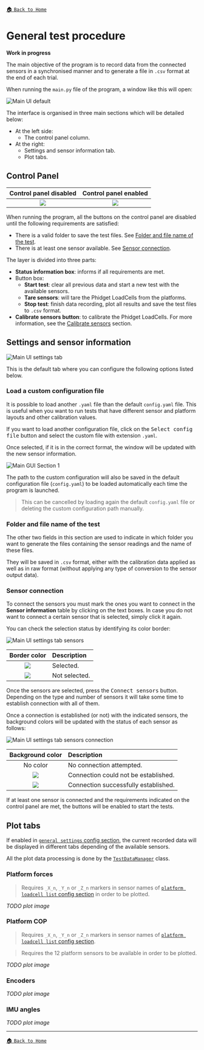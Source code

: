 [:house: `Back to Home`](../home.md)

# General test procedure
**Work in progress**

The main objective of the program is to record data from the connected sensors in a synchronised manner and to generate a file in `.csv` format at the end of each trial.

When running the `main.py` file of the program, a window like this will open:

![Main UI default](images/mainUI_default.png)

The interface is organised in three main sections which will be detailed below:
- At the left side:
	- The control panel column.
- At the right:
	- Settings and sensor information tab.
	- Plot tabs.

## Control Panel

| Control panel disabled | Control panel enabled |
| :---: | :---: |
| ![](images/mainUI_cp_status.png) | ![](images/mainUI_cp.png)|

When running the program, all the buttons on the control panel are disabled until the following requirements are satisfied:
- There is a valid folder to save the test files. See [Folder and file name of the test](#folder-and-file-name-of-the-test).
- There is at least one sensor available. See [Sensor connection](#folder-and-file-name-of-the-test).

The layer is divided into three parts:
- **Status information box**: informs if all requirements are met.
- Button box:
	- **Start test**: clear all previous data and start a new test with the available sensors.
	- **Tare sensors**: will tare the Phidget LoadCells from the platforms.
	- **Stop test**: finish data recording, plot all results and save the test files to `.csv` format.
- **Calibrate sensors button**: to calibrate the Phidget LoadCells. For more information, see the [Calibrate sensors](calibration_test.md) section.



## Settings and sensor information

![Main UI settings tab](images/mainUI_tab_settings.png)

This is the default tab where you can configure the following options listed below.

### Load a custom configuration file

It is possible to load another `.yaml` file than the default `config.yaml` file. This is useful when you want to run tests that have different sensor and platform layouts and other calibration values.

If you want to load another configuration file, click on the <kbd>Select config file</kbd> button and select the custom file with extension `.yaml`.

Once selected, if it is in the correct format, the window will be updated with the new sensor information.

![Main GUI Section 1](images/mainUI_tab_custom_config.png)

The path to the custom configuration will also be saved in the default configuration file (`config.yaml`) to be loaded automatically each time the program is launched.

> This can be cancelled by loading again the default `config.yaml` file or deleting the custom configuration path manually.

### Folder and file name of the test

The other two fields in this section are used to indicate in which folder you want to generate the files containing the sensor readings and the name of these files.

They will be saved in `.csv` format, either with the calibration data applied as well as in raw format (without applying any type of conversion to the sensor output data).

### Sensor connection

To connect the sensors you must mark the ones you want to connect in the **Sensor information** table by clicking on the text boxes. In case you do not want to connect a certain sensor that is selected, simply click it again.

You can check the selection status by identifying its color border:

![Main UI settings tab sensors](images/mainUI_tab_settings_sensors.png)

| Border color | Description |
| :---: | :--- |
|<img valign='middle' src='https://readme-swatches.vercel.app/008000'/>| Selected. |
|<img valign='middle' src='https://readme-swatches.vercel.app/808080'/>| Not selected. |

Once the sensors are selected, press the <kbd>Connect sensors</kbd> button. Depending on the type and number of sensors it will take some time to establish connection with all of them.

Once a connection is established (or not) with the indicated sensors, the background colors will be updated with the status of each sensor as follows:

![Main UI settings tab sensors connection](images/mainUI_tab_settings_sensors_connect.png)

| Background color | Description |
| :---: | :--- |
| No color | No connection attempted. |
|<img valign='middle' src='https://readme-swatches.vercel.app/ff0000'/>| Connection could not be established. |
|<img valign='middle' src='https://readme-swatches.vercel.app/008000'/>| Connection successfully established. |

If at least one sensor is connected and the requirements indicated on the control panel are met, the buttons will be enabled to start the tests.

## Plot tabs

If enabled in [`general settings` config section](../setup/config_file.md#general-settings), the current recorded data will be displayed in different tabs depending of the available sensors.

All the plot data processing is done by the [`TestDataManager`](../../src/managers/testDataManager.py)  class.

### Platform forces

> Requires `_X_n`, `_Y_n` or `_Z_n` markers in sensor names of [`platform loadcell list` config section](../setup/config_file.md#platform-1-loadcell-list) in order to be plotted.

*TODO plot image*

### Platform COP

> Requires `_X_n`, `_Y_n` or `_Z_n` markers in sensor names of [`platform loadcell list` config section](../setup/config_file.md#platform-1-loadcell-list).

> Requires the 12 platform sensors to be available in order to be plotted.

*TODO plot image*

### Encoders

*TODO plot image*

### IMU angles

*TODO plot image*

---

[:house: `Back to Home`](../home.md)
